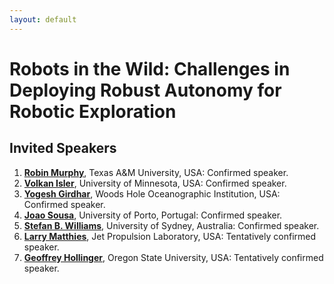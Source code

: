 ```yaml
---
layout: default
---
```


# **Robots in the Wild: Challenges in Deploying Robust Autonomy for Robotic Exploration**

## **Invited Speakers**

1. [**Robin Murphy**](http://faculty.cse.tamu.edu/murphy/), Texas A&M University, USA: Confirmed speaker.
2. [**Volkan Isler**](https://www-users.cs.umn.edu/~isler/), University of Minnesota, USA: Confirmed speaker.
3. [**Yogesh Girdhar**](http://warp.whoi.edu/), Woods Hole Oceanographic Institution, USA: Confirmed speaker.
4. [**Joao Sousa**](https://whale.fe.up.pt/member/jo%C3%A3o-sousa), University of Porto, Portugal: Confirmed speaker.
5. [**Stefan B. Williams**](https://sydney.edu.au/engineering/people/stefan.williams.php), University of Sydney, Australia: Confirmed speaker.
6. [**Larry Matthies**](https://www-robotics.jpl.nasa.gov/people/Larry_Matthies/), Jet Propulsion Laboratory, USA: Tentatively confirmed speaker.
7. [**Geoffrey Hollinger**](http://research.engr.oregonstate.edu/rdml/), Oregon State University, USA: Tentatively confirmed speaker.